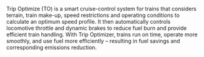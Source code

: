 Trip Optimize (TO) is a smart cruise-control system for trains that considers terrain, train make-up, 
speed restrictions and operating conditions to calculate an optimum speed profile. It then automatically controls locomotive throttle and dynamic brakes to reduce fuel burn and provide efficient train handling.
With Trip Optimizer, trains run on time, operate more smoothly, and use fuel more efficiently – resulting in fuel savings and corresponding emissions reduction.
